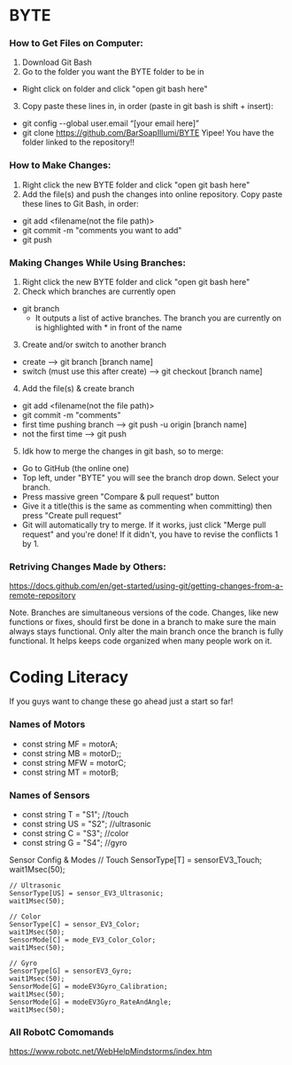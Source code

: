 # BYTE

### How to Get Files on Computer:
1. Download Git Bash
2. Go to the folder you want the BYTE folder to be in
  * Right click on folder and click "open git bash here"
3. Copy paste these lines in, in order (paste in git bash is shift + insert):
  * git config --global user.email “[your email here]”
  * git clone https://github.com/BarSoapIllumi/BYTE
Yipee! You have the folder linked to the repository!!

### How to Make Changes:
1. Right click the new BYTE folder and click "open git bash here"
2. Add the file(s) and push the changes into online repository. Copy paste these lines to Git Bash, in order:
  * git add <filename(not the file path)>
  * git commit -m "comments you want to add"
  * git push

### Making Changes While Using Branches:
1. Right click the new BYTE folder and click "open git bash here"
2. Check which branches are currently open
  * git branch
    - It outputs a list of active branches. The branch you are currently on is highlighted with * in front of the name
3. Create and/or switch to another branch
  * create --> git branch [branch name]
  * switch (must use this after create) --> git checkout [branch name]
4. Add the file(s) & create branch
  * git add <filename(not the file path)>
  * git commit -m "comments"
  * first time pushing branch --> git push -u origin [branch name]
  * not the first time --> git push
5. Idk how to merge the changes in git bash, so to merge:
  * Go to GitHub (the online one)
  * Top left, under "BYTE" you will see the branch drop down. Select your branch.
  * Press massive green "Compare & pull request" button
  * Give it a title(this is the same as commenting when committing) then press "Create pull request"
  * Git will automatically try to merge. If it works, just click "Merge pull request" and you're done! If it didn't, you have to revise the conflicts 1 by 1.

### Retriving Changes Made by Others:
https://docs.github.com/en/get-started/using-git/getting-changes-from-a-remote-repository

Note.
Branches are simultaneous versions of the code. Changes, like new functions or fixes, should first be done in a branch to make sure the main always stays functional. Only alter the main branch once the branch is fully functional. It helps keeps code organized when many people work on it.

# Coding Literacy
If you guys want to change these go ahead just a start so far!
### Names of Motors
* const string MF = motorA;
* const string MB = motorD;;
* const string MFW = motorC;
* const string MT = motorB;

### Names of Sensors
* const string T = "S1"; //touch
* const string US = "S2"; //ultrasonic
* const string C = "S3"; //color
* const string G = "S4"; //gyro


Sensor Config & Modes
// Touch
	SensorType[T] = sensorEV3_Touch;
	wait1Msec(50);
	
	// Ultrasonic
	SensorType[US] = sensor_EV3_Ultrasonic;
	wait1Msec(50);
	
	// Color
	SensorType[C] = sensor_EV3_Color;
	wait1Msec(50);
	SensorMode[C] = mode_EV3_Color_Color;
	wait1Msec(50);
	
	// Gyro
	SensorType[G] = sensorEV3_Gyro;
	wait1Msec(50);
	SensorMode[G] = modeEV3Gyro_Calibration;
	wait1Msec(50);
	SensorMode[G] = modeEV3Gyro_RateAndAngle;
	wait1Msec(50);

### All RobotC Comomands
https://www.robotc.net/WebHelpMindstorms/index.htm
